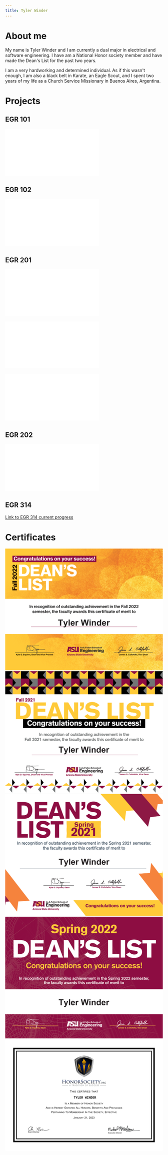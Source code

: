 ```yaml
---
title: Tyler Winder
---
```


# About me

My name is Tyler Winder and I am currently a dual major in electrical and software engineering. I have am a National Honor society member and have made the Dean's List for the past two years.

I am a very hardworking and determined individual. As if this wasn't enough, I am also a black belt in Karate, an Eagle Scout, and I spent two years of my life as a Church Service Missionary in Buenos Aires, Argentina.
# Projects
## EGR 101
![Link to EGR 101 Final Project](EGR101.md)
## EGR 102
![Link to EGR 102 Final Project](EGR102.md)
## EGR 201
![Link to Life Cycle Analysis](Life_Cycle_Analysis.md)

![Link to Final Project Modeling Appendix](Final_Project_Modeling_Appendix.md)

![Link to Final Project Dissemination](final_Project_Dissemination.md)

## EGR 202
![Link to EGR 202 Final Project](EGR202.md)
## EGR 314
[Link to EGR 314 current progress](https://team-302.github.io/)
# Certificates
![](Dean_List_for_Fall(1).png)
![](Dean_List_for_Fall(2).png)
![](Dean_List_for_Spring(1).png)
![](Dean_List_for_Spring.png)
![](HonorSociety.org_Certificate_(1).png)
